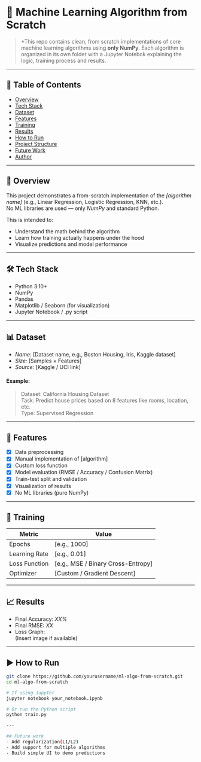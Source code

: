 # 🧠 Machine Learning Algorithm from Scratch

> *This repo contains clean, from scratch implementations of core machine learning algorithms using **only NumPy**. Each algorithm is organized in its own folder with a Jupyter Notebok explaining the logic, training process and results.
---

## 📌 Table of Contents

- [Overview](#overview)
- [Tech Stack](#tech-stack)
- [Dataset](#dataset)
- [Features](#features)
- [Training](#training)
- [Results](#results)
- [How to Run](#how-to-run)
- [Project Structure](#project-structure)
- [Future Work](#future-work)
- [Author](#author)

---

## 📖 Overview

This project demonstrates a from-scratch implementation of the *[algorithm name]* (e.g., Linear Regression, Logistic Regression, KNN, etc.).  
No ML libraries are used — only *NumPy* and standard Python.

This is intended to:
- Understand the math behind the algorithm
- Learn how training actually happens under the hood
- Visualize predictions and model performance

---

## 🛠 Tech Stack

- Python 3.10+
- NumPy
- Pandas
- Matplotlib / Seaborn (for visualization)
- Jupyter Notebook / .py script

---

## 📊 Dataset

- *Name:* [Dataset name, e.g., Boston Housing, Iris, Kaggle dataset]
- *Size:* [Samples × Features]
- *Source:* [Kaggle / UCI link]

#### Example:
> Dataset: California Housing Dataset  
> Task: Predict house prices based on 8 features like rooms, location, etc.  
> Type: Supervised Regression

---

## 🌟 Features

- [x] Data preprocessing
- [x] Manual implementation of [algorithm]
- [x] Custom loss function
- [x] Model evaluation (RMSE / Accuracy / Confusion Matrix)
- [x] Train-test split and validation
- [x] Visualization of results
- [x] No ML libraries (pure NumPy)

---

## 🧠 Training

| Metric | Value |
|--------|-------|
| Epochs | [e.g., 1000] |
| Learning Rate | [e.g., 0.01] |
| Loss Function | [e.g., MSE / Binary Cross-Entropy] |
| Optimizer | [Custom / Gradient Descent] |

---

## 📈 Results

- Final Accuracy: *XX%*
- Final RMSE: *XX*
- Loss Graph:  
  (Insert image if available)

---

## ▶ How to Run

```bash
git clone https://github.com/yourusername/ml-algo-from-scratch.git
cd ml-algo-from-scratch

# If using Jupyter
jupyter notebook your_notebook.ipynb

# Or run the Python script
python train.py

---

## Future work
- Add regularization(L1/L2)
- Add support for multiple algorithms
- Build simple UI to demo predictions


